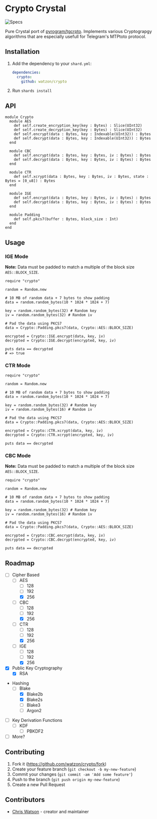 # Crypto Crystal

![Specs](https://github.com/protoncr/crypto/workflows/Specs/badge.svg)

Pure Crystal port of [pyrogram/tgcrpto](https://github.com/pyrogram/tgcrpto). Implements various Cryptograpgy algorithms that are especially usefull for Telegram's MTPtoto protocol.

## Installation

1. Add the dependency to your `shard.yml`:

   ```yaml
   dependencies:
     crypto:
       github: watzon/crypto
   ```

2. Run `shards install`

## API

```crystal
module Crypto
  module AES
    def self.create_encryption_key(key : Bytes) : Slice(UInt32)
    def self.create_decryption_key(key : Bytes) : Slice(UInt32)
    def self.encrypt(data : Bytes, key : Indexable(UInt32)) : Bytes
    def self.decrypt(data : Bytes, key : Indexable(UInt32)) : Bytes
  end

  module CBC
    def self.encrypt(data : Bytes, key : Bytes, iv : Bytes) : Bytes
    def self.decrypt(data : Bytes, key : Bytes, iv : Bytes) : Bytes
  end

  module CTR
    def self.xcrypt(data : Bytes, key : Bytes, iv : Bytes, state : Bytes = [0_u8]) : Bytes
  end

  module IGE
    def self.encrypt(data : Bytes, key : Bytes, iv : Bytes) : Bytes
    def self.decrypt(data : Bytes, key : Bytes, iv : Bytes) : Bytes
  end

  module Padding
    def self.pkcs7(buffer : Bytes, block_size : Int)
  end
end
```

## Usage

### IGE Mode

**Note:** Data must be padded to match a multiple of the block size `AES::BLOCK_SIZE`.

```crystal
require "crypto"

random = Random.new

# 10 MB of random data + 7 bytes to show padding
data = random.random_bytes(10 * 1024 * 1024 + 7)

key = random.random_bytes(32) # Random key
iv = random.random_bytes(32) # Random iv

# Pad the data using PKCS7
data = Crypto::Padding.pkcs7(data, Crypto::AES::BLOCK_SIZE)

encrypted = Crypto::IGE.encrypt(data, key, iv)
decrypted = Crypto::IGE.decrypt(encrypted, key, iv)

puts data == decrypted
# => true
```

### CTR Mode

```crystal
require "crypto"

random = Random.new

# 10 MB of random data + 7 bytes to show padding
data = random.random_bytes(10 * 1024 * 1024 + 7)

key = random.random_bytes(32) # Random key
iv = random.random_bytes(16) # Random iv

# Pad the data using PKCS7
data = Crypto::Padding.pkcs7(data, Crypto::AES::BLOCK_SIZE)

encrypted = Crypto::CTR.xcrypt(data, key, iv)
decrypted = Crypto::CTR.xcrypt(encrypted, key, iv)

puts data == decrypted
```

### CBC Mode

**Note:** Data must be padded to match a multiple of the block size `AES::BLOCK_SIZE`.

```crystal
require "crypto"

random = Random.new

# 10 MB of random data + 7 bytes to show padding
data = random.random_bytes(10 * 1024 * 1024 + 7)

key = random.random_bytes(32) # Random key
iv = random.random_bytes(16) # Random iv

# Pad the data using PKCS7
data = Crypto::Padding.pkcs7(data, Crypto::AES::BLOCK_SIZE)

encrypted = Crypto::CBC.encrypt(data, key, iv)
decrypted = Crypto::CBC.decrypt(encrypted, key, iv)

puts data == decrypted
```

## Roadmap

- [ ] Cipher Based
  - [ ] AES
    - [ ] 128
    - [ ] 192
    - [x] 256
  - [ ] CBC
    - [ ] 128
    - [ ] 192
    - [x] 256
  - [ ] CTR
    - [ ] 128
    - [ ] 192
    - [x] 256
  - [ ] IGE
    - [ ] 128
    - [ ] 192
    - [x] 256
- [x] Public Key Cryptography
  - [x] RSA
- Hashing
  - [ ] Blake
    - [x] Blake2b
    - [x] Blake2s
    - [ ] Blake3
    - [ ] Argon2
- [ ] Key Derivation Functions
  - [ ] KDF
    - [ ] PBKDF2
- [ ] More?

## Contributing

1. Fork it (<https://github.com/watzon/crypto/fork>)
2. Create your feature branch (`git checkout -b my-new-feature`)
3. Commit your changes (`git commit -am 'Add some feature'`)
4. Push to the branch (`git push origin my-new-feature`)
5. Create a new Pull Request

## Contributors

- [Chris Watson](https://github.com/watzon) - creator and maintainer
